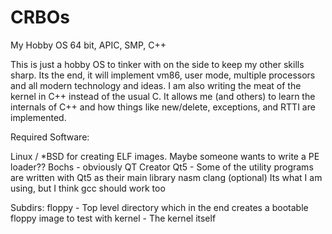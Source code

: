 # CRBOs
My Hobby OS 64 bit, APIC, SMP, C++

This is just a hobby OS to tinker with on the side to keep my other skills sharp.  Its the end, it will implement vm86, user mode,
multiple processors and all modern technology and ideas.  I am also writing the meat of the kernel in C++ instead of the usual C.  It allows me (and others) to learn the internals of C++ and how things like new/delete, exceptions, and RTTI are implemented.

Required Software:

Linux / *BSD for creating ELF images.  Maybe someone wants to write a PE loader??
Bochs - obviously
QT Creator
Qt5 - Some of the utility programs are written with Qt5 as their main library
nasm
clang (optional)  Its what I am using, but I think gcc should work too

Subdirs:
floppy - Top level directory which in the end creates a bootable floppy image to test with
kernel - The kernel itself
